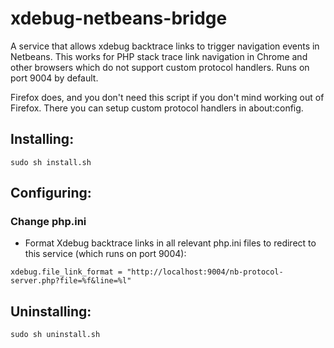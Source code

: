 xdebug-netbeans-bridge
======================

A service that allows xdebug backtrace links to trigger navigation events in Netbeans. 
This works for PHP stack trace link navigation in Chrome and other browsers which do not support custom protocol handlers. Runs on port 9004 by default.

Firefox does, and you don't need this script if you don't mind working
out of Firefox. There you can setup custom protocol handlers in about:config. 


## Installing: 

```
sudo sh install.sh
```

## Configuring: 

### Change php.ini

- Format Xdebug backtrace links in all relevant php.ini files to redirect to this service (which runs on port 9004): 

```
xdebug.file_link_format = "http://localhost:9004/nb-protocol-server.php?file=%f&line=%l"
```

## Uninstalling: 

```
sudo sh uninstall.sh
```